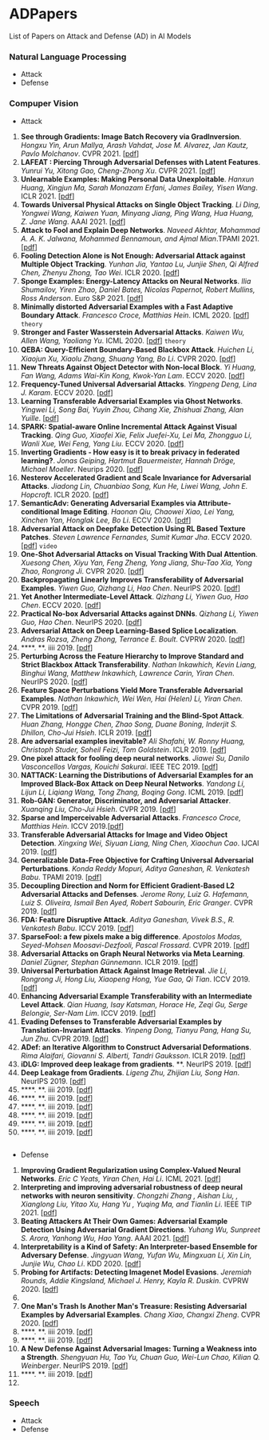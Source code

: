 # ADPapers
List of Papers on Attack and Defense (AD) in AI Models


### Natural Language Processing
- Attack
- Defense

### Compuper Vision
- Attack
1. **See through Gradients: Image Batch Recovery via GradInversion**. *Hongxu Yin, Arun Mallya, Arash Vahdat, Jose M. Alvarez, Jan Kautz, Pavlo Molchanov*. CVPR 2021. [[pdf](https://openaccess.thecvf.com/content/CVPR2021/papers/Yin_See_Through_Gradients_Image_Batch_Recovery_via_GradInversion_CVPR_2021_paper.pdf)]
2. **LAFEAT : Piercing Through Adversarial Defenses with Latent Features**. *Yunrui Yu, Xitong Gao, Cheng-Zhong Xu*. CVPR 2021. [[pdf](https://openaccess.thecvf.com/content/CVPR2021/papers/Yu_LAFEAT_Piercing_Through_Adversarial_Defenses_With_Latent_Features_CVPR_2021_paper.pdf)]
3. **Unlearnable Examples: Making Personal Data Unexploitable**. *Hanxun Huang, Xingjun Ma, Sarah Monazam Erfani, James Bailey, Yisen Wang*. ICLR 2021. [[pdf](https://arxiv.org/pdf/2101.04898.pdf)]
4. **Towards Universal Physical Attacks on Single Object Tracking**. *Li Ding, Yongwei Wang, Kaiwen Yuan, Minyang Jiang, Ping Wang, Hua Huang, Z. Jane Wang*. AAAI 2021. [[pdf](https://www.aaai.org/AAAI21Papers/AAAI-2606.DingL.pdf)]
5.  **Attack to Fool and Explain Deep Networks**. *Naveed Akhtar, Mohammad A. A. K. Jalwana, Mohammed Bennamoun, and Ajmal Mian*.TPAMI 2021. [[pdf](https://ieeexplore.ieee.org/stamp/stamp.jsp?tp=&arnumber=9442299)]
6. **Fooling Detection Alone is Not Enough: Adversarial Attack against Multiple Object Tracking**. *Yunhan Jia, Yantao Lu, Junjie Shen, Qi Alfred Chen, Zhenyu Zhong, Tao Wei*. ICLR 2020. [[pdf](https://par.nsf.gov/servlets/purl/10156929)]
7. **Sponge Examples: Energy-Latency Attacks on Neural Networks**. *Ilia Shumailov, Yiren Zhao, Daniel Bates, Nicolas Papernot, Robert Mullins, Ross Anderson*. Euro S&P 2021. [[pdf](https://arxiv.org/pdf/2006.03463.pdf)]
8. **Minimally distorted Adversarial Examples with a Fast Adaptive Boundary Attack**. *Francesco Croce, Matthias Hein*. ICML 2020. [[pdf](http://proceedings.mlr.press/v119/croce20a/croce20a.pdf)] `theory`
9. **Stronger and Faster Wasserstein Adversarial Attacks**. *Kaiwen Wu, Allen Wang, Yaoliang Yu*. ICML 2020. [[pdf](http://proceedings.mlr.press/v119/wu20d/wu20d.pdf)]  `theory`
10. **QEBA: Query-Efﬁcient Boundary-Based Blackbox Attack**. *Huichen Li, Xiaojun Xu, Xiaolu Zhang, Shuang Yang, Bo Li*. CVPR 2020. [[pdf](https://openaccess.thecvf.com/content_CVPR_2020/papers/Li_QEBA_Query-Efficient_Boundary-Based_Blackbox_Attack_CVPR_2020_paper.pdf)]
11. **New Threats Against Object Detector with Non-local Block**. *Yi Huang, Fan Wang, Adams Wai-Kin Kong, Kwok-Yan Lam*. ECCV 2020. [[pdf](https://link.springer.com/content/pdf/10.1007%2F978-3-030-58565-5_29.pdf)]
12. **Frequency-Tuned Universal Adversarial Attacks**. *Yingpeng Deng, Lina J. Karam*. ECCV 2020. [[pdf](https://arxiv.org/pdf/2003.05549.pdf)]
13. **Learning Transferable Adversarial Examples via Ghost Networks**. *Yingwei Li, Song Bai, Yuyin Zhou, Cihang Xie, Zhishuai Zhang, Alan Yuille*. [[pdf](https://www.cs.jhu.edu/~alanlab/Pubs19/li2019learning.pdf)]
14. **SPARK: Spatial-aware Online Incremental Attack Against Visual Tracking**. *Qing Guo, Xiaofei Xie, Felix Juefei-Xu, Lei Ma, Zhongguo Li, Wanli Xue, Wei Feng, Yang Liu*. ECCV 2020. [[pdf](https://link.springer.com/content/pdf/10.1007/978-3-030-58595-2_13.pdf)]
15. **Inverting Gradients - How easy is it to break privacy in federated learning?**. *Jonas Geiping, Hartmut Bauermeister, Hannah Dröge, Michael Moeller*. Neurips 2020. [[pdf](https://proceedings.neurips.cc/paper/2020/file/c4ede56bbd98819ae6112b20ac6bf145-Paper.pdf)]
16. **Nesterov Accelerated Gradient and Scale Invariance for Adversarial Attacks**. *Jiadong Lin, Chuanbiao Song, Kun He, Liwei Wang, John E. Hopcroft*. ICLR 2020. [[pdf](https://proceedings.neurips.cc/paper/2020/file/c4ede56bbd98819ae6112b20ac6bf145-Paper.pdf)]
17. **SemanticAdv: Generating Adversarial Examples via Attribute-conditional Image Editing**. *Haonan Qiu, Chaowei Xiao, Lei Yang, Xinchen Yan, Honglak Lee, Bo Li*. ECCV 2020. [[pdf](https://link.springer.com/content/pdf/10.1007%2F978-3-030-58568-6_2.pdf)]
18. **Adversarial Attack on Deepfake Detection Using RL Based Texture Patches**. *Steven Lawrence Fernandes, Sumit Kumar Jha*. ECCV 2020. [[pdf](https://link.springer.com/content/pdf/10.1007%2F978-3-030-66415-2_14.pdf)] `video`
19. **One-Shot Adversarial Attacks on Visual Tracking With Dual Attention**. *Xuesong Chen, Xiyu Yan, Feng Zheng, Yong Jiang, Shu-Tao Xia, Yong Zhao, Rongrong Ji*. CVPR 2020. [[pdf](https://openaccess.thecvf.com/content_CVPR_2020/papers/Chen_One-Shot_Adversarial_Attacks_on_Visual_Tracking_With_Dual_Attention_CVPR_2020_paper.pdf)]
20. **Backpropagating Linearly Improves Transferability of Adversarial Examples**. *Yiwen Guo, Qizhang Li, Hao Chen*. NeurIPS 2020. [[pdf](https://arxiv.org/pdf/2012.03528.pdf)]
21. **Yet Another Intermediate-Level Attack**. *Qizhang Li, Yiwen Guo, Hao Chen*. ECCV 2020. [[pdf](https://link.springer.com/content/pdf/10.1007%2F978-3-030-58517-4_15.pdf)]
22. **Practical No-box Adversarial Attacks against DNNs**. *Qizhang Li, Yiwen Guo, Hao Chen*. NeurIPS 2020. [[pdf](https://arxiv.org/pdf/2012.02525.pdf)]
23. **Adversarial Attack on Deep Learning-Based Splice Localization**. *Andras Rozsa, Zheng Zhong, Terrance E. Boult*. CVPRW 2020. [[pdf](https://openaccess.thecvf.com/content_CVPRW_2020/papers/w39/Rozsa_Adversarial_Attack_on_Deep_Learning-Based_Splice_Localization_CVPRW_2020_paper.pdf)]
24. ****. **. iiii 2019. [[pdf]()]
25. **Perturbing Across the Feature Hierarchy to Improve Standard and Strict Blackbox Attack Transferability**. *Nathan Inkawhich, Kevin Liang, Binghui Wang, Matthew Inkawhich, Lawrence Carin, Yiran Chen*. NeurIPS 2020. [[pdf](https://arxiv.org/pdf/2004.14861.pdf)]
26. **Feature Space Perturbations Yield More Transferable Adversarial Examples**. *Nathan Inkawhich, Wei Wen, Hai (Helen) Li, Yiran Chen*. CVPR 2019. [[pdf](https://openaccess.thecvf.com/content_CVPR_2019/papers/Inkawhich_Feature_Space_Perturbations_Yield_More_Transferable_Adversarial_Examples_CVPR_2019_paper.pdf)]
27. **The Limitations of Adversarial Training and the Blind-Spot Attack**. *Huan Zhang, Hongge Chen, Zhao Song, Duane Boning, Inderjit S. Dhillon, Cho-Jui Hsieh*. ICLR 2019. [[pdf](https://arxiv.org/pdf/1901.04684.pdf)]
28. **Are adversarial examples inevitable?** *Ali Shafahi, W. Ronny Huang, Christoph Studer, Soheil Feizi, Tom Goldstein*. ICLR 2019. [[pdf](https://arxiv.org/pdf/1809.02104.pdf)]
29. **One pixel attack for fooling deep neural networks**. *Jiawei Su, Danilo Vasconcellos Vargas, Kouichi Sakurai*. IEEE TEC 2019. [[pdf](https://ieeexplore.ieee.org/stamp/stamp.jsp?tp=&arnumber=8601309)]
30. **NATTACK: Learning the Distributions of Adversarial Examples for an Improved Black-Box Attack on Deep Neural Networks**. *Yandong Li, Lijun Li, Liqiang Wang, Tong Zhang, Boqing Gong*. ICML 2019. [[pdf](http://proceedings.mlr.press/v97/li19g/li19g.pdf)]
31. **Rob-GAN: Generator, Discriminator, and Adversarial Attacker**. *Xuanqing Liu, Cho-Jui Hsieh*. CVPR 2019. [[pdf](https://openaccess.thecvf.com/content_CVPR_2019/papers/Liu_Rob-GAN_Generator_Discriminator_and_Adversarial_Attacker_CVPR_2019_paper.pdf)]
32. **Sparse and Imperceivable Adversarial Attacks**. *Francesco Croce, Matthias Hein*. ICCV 2019.[[pdf](https://openaccess.thecvf.com/content_ICCV_2019/papers/Croce_Sparse_and_Imperceivable_Adversarial_Attacks_ICCV_2019_paper.pdf)]
33. **Transferable Adversarial Attacks for Image and Video Object Detection**. *Xingxing Wei, Siyuan Liang, Ning Chen, Xiaochun Cao*. IJCAI 2019. [[pdf](https://arxiv.org/pdf/1811.12641.pdf)]
34. **Generalizable Data-Free Objective for Crafting Universal Adversarial Perturbations**. *Konda Reddy Mopuri, Aditya Ganeshan, R. Venkatesh Babu*. TPAMI 2019. [[pdf](https://ieeexplore.ieee.org/stamp/stamp.jsp?tp=&arnumber=8423654)]
35. **Decoupling Direction and Norm for Efficient Gradient-Based L2 Adversarial Attacks and Defenses**. *Jerome Rony, Luiz G. Hafemann, Luiz S. Oliveira, Ismail Ben Ayed, Robert Sabourin, Eric Granger*. CVPR 2019. [[pdf](https://openaccess.thecvf.com/content_CVPR_2019/papers/Rony_Decoupling_Direction_and_Norm_for_Efficient_Gradient-Based_L2_Adversarial_Attacks_CVPR_2019_paper.pdf)]
36. **FDA: Feature Disruptive Attack**. *Aditya Ganeshan, Vivek B.S., R. Venkatesh Babu*. ICCV 2019. [[pdf](https://openaccess.thecvf.com/content_ICCV_2019/papers/Ganeshan_FDA_Feature_Disruptive_Attack_ICCV_2019_paper.pdf)]
37. **SparseFool: a few pixels make a big difference**. *Apostolos Modas, Seyed-Mohsen Moosavi-Dezfooli, Pascal Frossard*. CVPR 2019. [[pdf](https://openaccess.thecvf.com/content_CVPR_2019/papers/Modas_SparseFool_A_Few_Pixels_Make_a_Big_Difference_CVPR_2019_paper.pdf)]
38. **Adversarial Attacks on Graph Neural Networks via Meta Learning**. *Daniel Zügner, Stephan Günnemann*. ICLR 2019. [[pdf](https://arxiv.org/pdf/1902.08412.pdf)]
39. **Universal Perturbation Attack Against Image Retrieval**. *Jie Li, Rongrong Ji, Hong Liu, Xiaopeng Hong, Yue Gao, Qi Tian*. ICCV 2019. [[pdf](https://openaccess.thecvf.com/content_ICCV_2019/papers/Li_Universal_Perturbation_Attack_Against_Image_Retrieval_ICCV_2019_paper.pdf)]
40. **Enhancing Adversarial Example Transferability with an Intermediate Level Attack**. *Qian Huang, Isay Katsman, Horace He, Zeqi Gu, Serge Belongie, Ser-Nam Lim*. ICCV 2019. [[pdf](https://openaccess.thecvf.com/content_ICCV_2019/papers/Huang_Enhancing_Adversarial_Example_Transferability_With_an_Intermediate_Level_Attack_ICCV_2019_paper.pdf)]
41. **Evading Defenses to Transferable Adversarial Examples by Translation-Invariant Attacks**. *Yinpeng Dong, Tianyu Pang, Hang Su, Jun Zhu*. CVPR 2019. [[pdf](https://openaccess.thecvf.com/content_CVPR_2019/papers/Dong_Evading_Defenses_to_Transferable_Adversarial_Examples_by_Translation-Invariant_Attacks_CVPR_2019_paper.pdf)]
42. **ADef: an Iterative Algorithm to Construct Adversarial Deformations**. *Rima Alaifari, Giovanni S. Alberti, Tandri Gauksson*. ICLR 2019. [[pdf](https://arxiv.org/pdf/1804.07729.pdf)]
43. **iDLG: Improved deep leakage from gradients**. **. NeurIPS 2019. [[pdf]()]
44. **Deep Leakage from Gradients**. *Ligeng Zhu, Zhijian Liu, Song Han*. NeurIPS 2019. [[pdf](https://proceedings.neurips.cc/paper/2019/file/60a6c4002cc7b29142def8871531281a-Paper.pdf)]
45. ****. **. iiii 2019. [[pdf]()]
46. ****. **. iiii 2019. [[pdf]()]
47. ****. **. iiii 2019. [[pdf]()]
48. ****. **. iiii 2019. [[pdf]()]
49. ****. **. iiii 2019. [[pdf]()]
50. ****. **. iiii 2019. [[pdf]()]
```
```
- Defense
1. **Improving Gradient Regularization using Complex-Valued Neural Networks**. *Eric C Yeats, Yiran Chen, Hai Li*. ICML 2021. [[pdf](http://proceedings.mlr.press/v139/yeats21a/yeats21a.pdf)]
2. **Interpreting and improving adversarial robustness of deep neural networks with neuron sensitivity**. *Chongzhi Zhang , Aishan Liu, , Xianglong Liu, Yitao Xu, Hang Yu , Yuqing Ma, and Tianlin Li*. IEEE TIP 2021. [[pdf](https://ieeexplore.ieee.org/stamp/stamp.jsp?tp=&arnumber=9286885)]
3. **Beating Attackers At Their Own Games: Adversarial Example Detection Using Adversarial Gradient Directions**. *Yuhang Wu, Sunpreet S. Arora, Yanhong Wu, Hao Yang*. AAAI 2021. [[pdf](https://arxiv.org/pdf/2012.15386.pdf)]
4. **Interpretability is a Kind of Safety: An Interpreter-based Ensemble for Adversary Defense**. *Jingyuan Wang, Yufan Wu,  Mingxuan Li, Xin Lin, Junjie Wu, Chao Li*. KDD 2020. [[pdf](https://dl.acm.org/doi/pdf/10.1145/3394486.3403044)]
5. **Probing for Artifacts: Detecting Imagenet Model Evasions**. *Jeremiah Rounds, Addie Kingsland, Michael J. Henry, Kayla R. Duskin*. CVPRW 2020. [[pdf](https://openaccess.thecvf.com/content_CVPRW_2020/papers/w47/Rounds_Probing_for_Artifacts_Detecting_Imagenet_Model_Evasions_CVPRW_2020_paper.pdf)]
6. 
7. **One Man's Trash Is Another Man's Treasure: Resisting Adversarial Examples by Adversarial Examples**. *Chang Xiao, Changxi Zheng*. CVPR 2020. [[pdf](https://openaccess.thecvf.com/content_CVPR_2020/papers/Xiao_One_Mans_Trash_Is_Another_Mans_Treasure_Resisting_Adversarial_Examples_CVPR_2020_paper.pdf)]
8. ****. **. iiii 2019. [[pdf]()]
9. ****. **. iiii 2019. [[pdf]()]
10. **A New Defense Against Adversarial Images: Turning a Weakness into a Strength**. *Shengyuan Hu, Tao Yu, Chuan Guo, Wei-Lun Chao, Kilian Q. Weinberger*. NeurIPS 2019. [[pdf](https://arxiv.org/pdf/1910.07629.pdf)]
11. ****. **. iiii 2019. [[pdf]()]
12. 

### Speech
- Attack
- Defense
